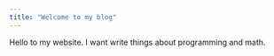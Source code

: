 ```yaml
---
title: "Welcome to my blog"
---
```


Hello to my website.
I want write things about programming and math.
